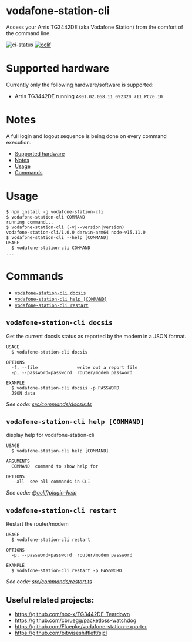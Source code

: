 vodafone-station-cli
====================

Access your Arris TG3442DE (aka Vodafone Station) from the comfort of the command line.

![ci-status](https://github.com/totev/vodafone-station-cli/actions/workflows/main.yml/badge.svg)
[![oclif](https://img.shields.io/badge/cli-oclif-brightgreen.svg)](https://oclif.io)

# Supported hardware

Currently only the following hardware/software is supported:

- Arris TG3442DE running `AR01.02.068.11_092320_711.PC20.10`

# Notes

A full login and logout sequence is being done on every command execution.

<!-- toc -->
* [Supported hardware](#supported-hardware)
* [Notes](#notes)
* [Usage](#usage)
* [Commands](#commands)
<!-- tocstop -->
# Usage
<!-- usage -->
```sh-session
$ npm install -g vodafone-station-cli
$ vodafone-station-cli COMMAND
running command...
$ vodafone-station-cli (-v|--version|version)
vodafone-station-cli/1.0.0 darwin-arm64 node-v15.11.0
$ vodafone-station-cli --help [COMMAND]
USAGE
  $ vodafone-station-cli COMMAND
...
```
<!-- usagestop -->
# Commands
<!-- commands -->
* [`vodafone-station-cli docsis`](#vodafone-station-cli-docsis)
* [`vodafone-station-cli help [COMMAND]`](#vodafone-station-cli-help-command)
* [`vodafone-station-cli restart`](#vodafone-station-cli-restart)

## `vodafone-station-cli docsis`

Get the current docsis status as reported by the modem in a JSON format.

```
USAGE
  $ vodafone-station-cli docsis

OPTIONS
  -f, --file               write out a report file
  -p, --password=password  router/modem password

EXAMPLE
  $ vodafone-station-cli docsis -p PASSWORD
  JSON data
```

_See code: [src/commands/docsis.ts](https://github.com/totev/vodafone-station-cli/blob/v1.0.0/src/commands/docsis.ts)_

## `vodafone-station-cli help [COMMAND]`

display help for vodafone-station-cli

```
USAGE
  $ vodafone-station-cli help [COMMAND]

ARGUMENTS
  COMMAND  command to show help for

OPTIONS
  --all  see all commands in CLI
```

_See code: [@oclif/plugin-help](https://github.com/oclif/plugin-help/blob/v3.2.2/src/commands/help.ts)_

## `vodafone-station-cli restart`

Restart the router/modem

```
USAGE
  $ vodafone-station-cli restart

OPTIONS
  -p, --password=password  router/modem password

EXAMPLE
  $ vodafone-station-cli restart -p PASSWORD
```

_See code: [src/commands/restart.ts](https://github.com/totev/vodafone-station-cli/blob/v1.0.0/src/commands/restart.ts)_
<!-- commandsstop -->


## Useful related projects:

- https://github.com/nox-x/TG3442DE-Teardown
- https://github.com/cbruegg/packetloss-watchdog
- https://github.com/Fluepke/vodafone-station-exporter
- https://github.com/bitwiseshiftleft/sjcl
